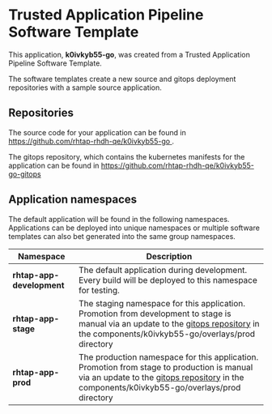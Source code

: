 # Trusted Application Pipeline Software Template

This application, **k0ivkyb55-go**, was created from a Trusted Application Pipeline Software Template.

The software templates create a new source and gitops deployment repositories with a sample source application. 

## Repositories

The source code for your application can be found in [https://github.com/rhtap-rhdh-qe/k0ivkyb55-go ](https://github.com/rhtap-rhdh-qe/k0ivkyb55-go ).
 
The gitops repository, which contains the kubernetes manifests for the application can be found in 
[https://github.com/rhtap-rhdh-qe/k0ivkyb55-go-gitops ](https://github.com/rhtap-rhdh-qe/k0ivkyb55-go-gitops ) 

## Application namespaces 

The default application will be found in the following namespaces. Applications can be deployed into unique namespaces or multiple software templates can also bet generated into the same group namespaces.  

|  Namespace   |  Description   |  
| -------- | -------- |   
| **rhtap-app-development** | The default application during development. Every build will be deployed to this namespace for testing. | 
| **rhtap-app-stage** | The staging namespace for this application. Promotion from development to stage is manual via an update to the [gitops repository](https://github.com/rhtap-rhdh-qe/k0ivkyb55-go-gitops ) in the components/k0ivkyb55-go/overlays/prod directory |  
| **rhtap-app-prod** | The production namespace for this application. Promotion from stage to production is manual via an update to the [gitops repository](https://github.com/rhtap-rhdh-qe/k0ivkyb55-go-gitops ) in the components/k0ivkyb55-go/overlays/prod directory | 